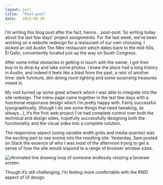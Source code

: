 ```yaml
---
layout: post
title:  "Post-post"
date:   2015-06-30
---
```


I’m writing this blog post after the fact, hence… post-post. So writing today about the last few days’ project assignments. For the last week, we’ve been working on a website redesign for a restaurant of our own choosing. I picked an old Austin Tex-Mex restaurant which dates back to the mid-50s, El Gallo, conveniently located just up the way on South Congress. 

After some initial obstacles in getting in touch with the owner, I got their buy-in to drop by and take some photos. I knew the place had a long history in Austin, and indeed it feels like a blast from the past, a relic of another time: dark furniture, dim dining room lighting and some surprising treasures mixed in.

My visit turned up some great artwork which I was able to integrate into the site redesign.
The menu page came together in the last few days with a functional responsive design which I’m pretty happy with. Fairly successful typographically, (though I do see some things that need tweaking, as always…), it’s the first web project I’ve had complete control over both the technical and design sides, hopefully successfully designing both the functionality and the visual sides into a complete solution.

The responsive aspect (using variable width grids and media queries) was the exciting part to see evolve into the resulting site. Yesterday, Sam posted on Slack the essence of who I was most of the afternoon trying to get a sense of how the site would _respond_ to a range of browser window sizes. 



![/Animated line drawing loop of someone endlessly resizing a browser screen.](/http-//i.imgur.com/YkbaV.gif.webloc)


Though it’s still challenging, I’m feeling more comfortable with the RWD aspect of UI design.

